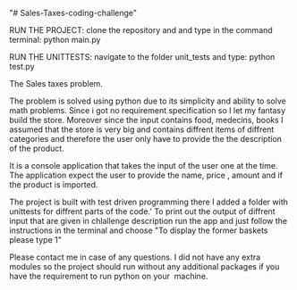 "# Sales-Taxes-coding-challenge" 


RUN THE PROJECT:
clone the repository and and type in the command terminal: python main.py

RUN THE UNITTESTS:
navigate to the folder unit_tests and type: python test.py

The Sales taxes problem. 

The problem is solved using python due to its simplicity and ability to solve math problems. 
Since i got no requirement specification so I let my fantasy build the store. 
Moreover since the input contains food, medecins, books I assumed that the store is very big and contains diffrent items of diffrent categories and therefore the user only have to provide the the description of the product. 

It is a console application that takes the input of the user one at the time. The application expect the user to provide the name, price , amount and if the product is imported. 

The project is built with test driven programming there I added a folder with unittests for diffrent parts of the code.'
To print out the output of diffrent input that are given in chlallenge description run the app and  just follow the instructions in the terminal and choose "To display the former baskets please type 1"

Please contact me in case of any questions. I did not have any extra modules so the project should run without any additional packages if you have the requirement to run python on your  machine. 

